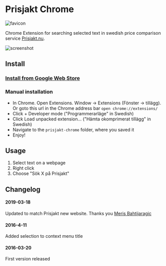 # Prisjakt Chrome

![favicon](https://cloud.githubusercontent.com/assets/307676/13906485/66a6568a-eed7-11e5-92b6-7f5aa41f8229.png)

Chrome Extension for searching selected text in swedish price comparison service [Prisjakt.nu](http://prisjakt.nu).

![screenshot](https://res.cloudinary.com/urre/image/upload/v1552914903/q0hrqanj3fcsdhbudxk8.jpg)

## Install

### [Install from Google Web Store](https://chrome.google.com/webstore/detail/iaehbbiehjnognhkocblclmoekefopoi)

### Manual installation

+ In Chrome. Open Extensions. Window -> Extensions (Fönster -> tillägg). Or goto this url in the Chrome address bar ``open chrome://extensions/``
+ Click + Developer mode ("Programmerarläge" in Swedish)
+ Click Load unpacked extension… ("Hämta okomprimerat tillägg" in Swedish)
+ Navigate to the ``prisjakt-chrome`` folder, where you saved it
+ Enjoy!

## Usage

1. Select text on a webpage
2. Right click
3. Choose "Sök X på Prisjakt"

## Changelog

#### 2019-03-18
Updated to match Prisjakt new website. Thanks you [Meris Bahtijaragic](https://github.com/merisbahti)

#### 2016-4-11
Added selection to context menu title

#### 2016-03-20
First version released
